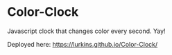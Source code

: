 # Color-Clock
Javascript clock that changes color every second. Yay!

Deployed here: https://lurkins.github.io/Color-Clock/
